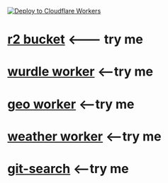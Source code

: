 [![Deploy to Cloudflare Workers](https://deploy.workers.cloudflare.com/button)](https://deploy.workers.cloudflare.com/?url=https://github.com/YOURUSERNAME/YOURREPO)
# <a href="https://html.jessejesse.workers.dev">r2 bucket</a> <--- try me <br>
# <a href="https://remix.jessejesse.workers.dev">wurdle worker</a> <--try me<br>
# <a href="https://r2.jessejesse.workers.dev">geo worker</a> <--try me<br>
# <a href="https://sunshine.jessejesse.workers.dev">weather worker</a> <--try me<br>
# <a href="https://git.jessejesse.workers.dev">git-search</a> <--try me<br>
